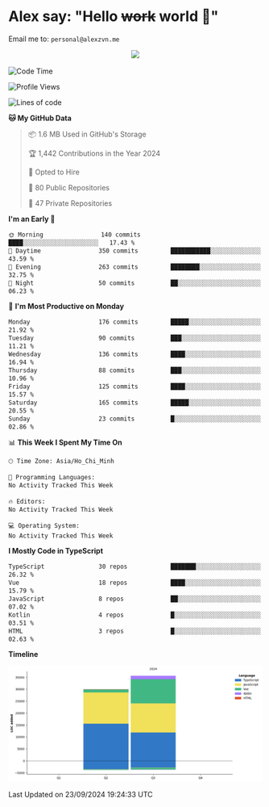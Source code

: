 # Alex say: "Hello ~~work~~ world 🐾"
Email me to: `personal@alexzvn.me`


<p align=center>
  <a href="https://skillicons.dev">
    <img src="https://skillicons.dev/icons?i=ts,js,php,nodejs,bun,vue,nuxt,react,svelte,tauri,laravel,rust,mongodb,docker,electron,redis,rabbitmq,tailwind,git,cloudflare,elysia,mysql,nginx,rollupjs,sentry,ubuntu,yarn,html,css,vite" />
  </a>
</p>

<!--START_SECTION:waka-->
![Code Time](http://img.shields.io/badge/Code%20Time-1%2C066%20hrs%2055%20mins-blue)

![Profile Views](http://img.shields.io/badge/Profile%20Views-0-blue)

![Lines of code](https://img.shields.io/badge/From%20Hello%20World%20I%27ve%20Written-65.5%20thousand%20lines%20of%20code-blue)

**🐱 My GitHub Data** 

> 📦 1.6 MB Used in GitHub's Storage 
 > 
> 🏆 1,442 Contributions in the Year 2024
 > 
> 💼 Opted to Hire
 > 
> 📜 80 Public Repositories 
 > 
> 🔑 47 Private Repositories 
 > 
**I'm an Early 🐤** 

```text
🌞 Morning                140 commits         ████░░░░░░░░░░░░░░░░░░░░░   17.43 % 
🌆 Daytime                350 commits         ███████████░░░░░░░░░░░░░░   43.59 % 
🌃 Evening                263 commits         ████████░░░░░░░░░░░░░░░░░   32.75 % 
🌙 Night                  50 commits          ██░░░░░░░░░░░░░░░░░░░░░░░   06.23 % 
```
📅 **I'm Most Productive on Monday** 

```text
Monday                   176 commits         █████░░░░░░░░░░░░░░░░░░░░   21.92 % 
Tuesday                  90 commits          ███░░░░░░░░░░░░░░░░░░░░░░   11.21 % 
Wednesday                136 commits         ████░░░░░░░░░░░░░░░░░░░░░   16.94 % 
Thursday                 88 commits          ███░░░░░░░░░░░░░░░░░░░░░░   10.96 % 
Friday                   125 commits         ████░░░░░░░░░░░░░░░░░░░░░   15.57 % 
Saturday                 165 commits         █████░░░░░░░░░░░░░░░░░░░░   20.55 % 
Sunday                   23 commits          █░░░░░░░░░░░░░░░░░░░░░░░░   02.86 % 
```


📊 **This Week I Spent My Time On** 

```text
🕑︎ Time Zone: Asia/Ho_Chi_Minh

💬 Programming Languages: 
No Activity Tracked This Week

🔥 Editors: 
No Activity Tracked This Week

💻 Operating System: 
No Activity Tracked This Week
```

**I Mostly Code in TypeScript** 

```text
TypeScript               30 repos            ███████░░░░░░░░░░░░░░░░░░   26.32 % 
Vue                      18 repos            ████░░░░░░░░░░░░░░░░░░░░░   15.79 % 
JavaScript               8 repos             ██░░░░░░░░░░░░░░░░░░░░░░░   07.02 % 
Kotlin                   4 repos             █░░░░░░░░░░░░░░░░░░░░░░░░   03.51 % 
HTML                     3 repos             █░░░░░░░░░░░░░░░░░░░░░░░░   02.63 % 
```



**Timeline**

![Lines of Code chart](https://raw.githubusercontent.com/alexzvn/alexzvn/main/assets/bar_graph.png)


 Last Updated on 23/09/2024 19:24:33 UTC
<!--END_SECTION:waka-->
